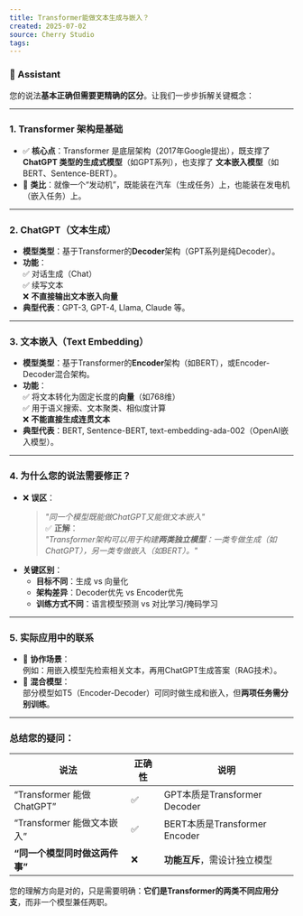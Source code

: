 ```yaml
---
title: Transformer能做文本生成与嵌入？
created: 2025-07-02
source: Cherry Studio
tags: 
---
```

### 🤖 Assistant





您的说法**基本正确但需要更精确的区分**。让我们一步步拆解关键概念：

---

### 1. **Transformer 架构是基础**
- ✅ **核心点**：Transformer 是底层架构（2017年Google提出），既支撑了 **ChatGPT 类型的生成式模型**（如GPT系列），也支撑了 **文本嵌入模型**（如BERT、Sentence-BERT）。
- 🔧 **类比**：就像一个“发动机”，既能装在汽车（生成任务）上，也能装在发电机（嵌入任务）上。

---

### 2. **ChatGPT（文本生成）**
- **模型类型**：基于Transformer的**Decoder**架构（GPT系列是纯Decoder）。
- **功能**：  
  ✅ 对话生成（Chat）  
  ✅ 续写文本  
  ❌ **不直接输出文本嵌入向量**
- **典型代表**：GPT-3, GPT-4, Llama, Claude 等。

---

### 3. **文本嵌入（Text Embedding）**
- **模型类型**：基于Transformer的**Encoder**架构（如BERT），或Encoder-Decoder混合架构。
- **功能**：  
  ✅ 将文本转化为固定长度的**向量**（如768维）  
  ✅ 用于语义搜索、文本聚类、相似度计算  
  ❌ **不能直接生成连贯文本**
- **典型代表**：BERT, Sentence-BERT, text-embedding-ada-002（OpenAI嵌入模型）。

---

### 4. 为什么您的说法**需要修正**？
- ❌ **误区**：  
  > *"同一个模型既能做ChatGPT又能做文本嵌入"*  
  ✅ **正解**：  
  *"Transformer架构可以用于构建**两类独立模型**：一类专做生成（如ChatGPT），另一类专做嵌入（如BERT）。"*  
- **关键区别**：  
  - **目标不同**：生成 vs 向量化  
  - **架构差异**：Decoder优先 vs Encoder优先  
  - **训练方式不同**：语言模型预测 vs 对比学习/掩码学习

---

### 5. 实际应用中的联系
- 🔁 **协作场景**：  
  例如：用嵌入模型先检索相关文本，再用ChatGPT生成答案（RAG技术）。
- 🤖 **混合模型**：  
  部分模型如T5（Encoder-Decoder）可同时做生成和嵌入，但**两项任务需分别训练**。

---

### 总结您的疑问：
| 说法                | 正确性 | 说明                                  |
|---------------------|--------|---------------------------------------|
| “Transformer 能做ChatGPT” | ✅      | GPT本质是Transformer Decoder          |
| “Transformer 能做文本嵌入” | ✅      | BERT本质是Transformer Encoder          |
| **“同一个模型同时做这两件事”** | ❌      | **功能互斥**，需设计独立模型               |

您的理解方向是对的，只是需要明确：**它们是Transformer的两类不同应用分支**，而非一个模型兼任两职。

